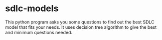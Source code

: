 # sdlc-models
This python program asks you some questions to find out the best SDLC model that fits your needs. It uses decision tree algorithm to give the best and minimum questions needed.

